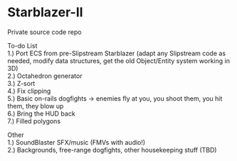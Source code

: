 # Starblazer-II
Private source code repo  

To-do List  
1.) Port ECS from pre-Slipstream Starblazer (adapt any Slipstream code as needed, modify data structures, get the old Object/Entity system working in 3D)  
2.) Octahedron generator  
3.) Z-sort  
4.) Fix clipping  
5.) Basic on-rails dogfights -> enemies fly at you, you shoot them, you hit them, they blow up  
6.) Bring the HUD back  
7.) Filled polygons  

Other  
1.) SoundBlaster SFX/music (FMVs with audio!)  
2.) Backgrounds, free-range dogfights, other housekeeping stuff (TBD)  
